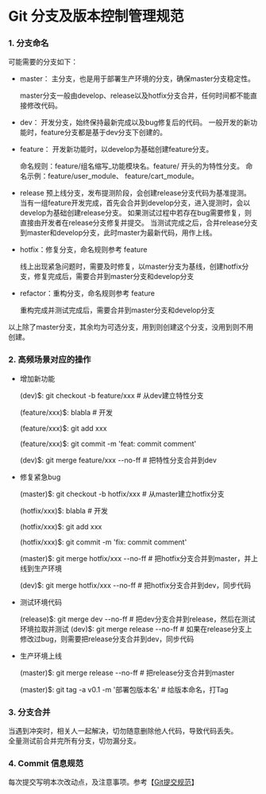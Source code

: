 # Git 分支及版本控制管理规范

### 1. 分支命名
可能需要的分支如下：
- master： 主分支，也是用于部署生产环境的分支，确保master分支稳定性。

  master分支一般由develop、release以及hotfix分支合并，任何时间都不能直接修改代码。

- dev： 开发分支，始终保持最新完成以及bug修复后的代码。 一般开发的新功能时，feature分支都是基于dev分支下创建的。

- feature： 开发新功能时，以develop为基础创建feature分支。

  命名规则：feature/组名缩写_功能模块名。feature/ 开头的为特性分支。
  命名示例：feature/user_module、 feature/cart_module。

- release 预上线分支，发布提测阶段，会创建release分支代码为基准提测。
  当有一组feature开发完成，首先会合并到develop分支，进入提测时，会以develop为基础创建release分支。
  如果测试过程中若存在bug需要修复，则直接由开发者在release分支修复并提交。
  当测试完成之后，合并release分支到master和develop分支，此时master为最新代码，用作上线。

- hotfix：修复分支，命名规则参考 feature

  线上出现紧急问题时，需要及时修复，以master分支为基线，创建hotfix分支，修复完成后，需要合并到master分支和develop分支

- refactor：重构分支，命名规则参考 feature

  重构完成并测试完成后，需要合并到master分支和develop分支



以上除了master分支，其余均为可选分支，用到则创建这个分支，没用到则不用创建。

### 2. 高频场景对应的操作

- 增加新功能

  (dev)$: git checkout -b feature/xxx            # 从dev建立特性分支

  (feature/xxx)$: blabla                         # 开发

  (feature/xxx)$: git add xxx

  (feature/xxx)$: git commit -m 'feat: commit comment'

  (dev)$: git merge feature/xxx --no-ff          # 把特性分支合并到dev

- 修复紧急bug

  (master)$: git checkout -b hotfix/xxx         # 从master建立hotfix分支

  (hotfix/xxx)$: blabla                         # 开发

  (hotfix/xxx)$: git add xxx

  (hotfix/xxx)$: git commit -m 'fix: commit comment'

  (master)$: git merge hotfix/xxx --no-ff       # 把hotfix分支合并到master，并上线到生产环境

  (dev)$: git merge hotfix/xxx --no-ff          # 把hotfix分支合并到dev，同步代码

- 测试环境代码

  (release)$: git merge dev --no-ff             # 把dev分支合并到release，然后在测试环境拉取并测试
  (dev)$: git merge release --no-ff             # 如果在release分支上修改过bug，则需要把release分支合并到dev，同步代码

- 生产环境上线

  (master)$: git merge release --no-ff          # 把release分支合并到master

  (master)$: git tag -a v0.1 -m '部署包版本名'    # 给版本命名，打Tag

### 3. 分支合并

当遇到冲突时，相关人一起解决，切勿随意删除他人代码，导致代码丢失。  
全量测试前合并完所有分支，切勿漏分支。

### 4. Commit 信息规范

每次提交写明本次改动点，及注意事项。参考【[Git提交规范](../Git提交规范/Git提交规范.md)】
  